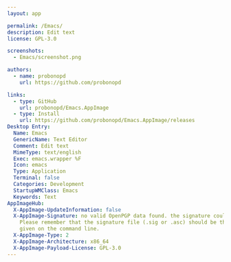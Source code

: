 ```yaml
---
layout: app

permalink: /Emacs/
description: Edit text
license: GPL-3.0

screenshots:
  - Emacs/screenshot.png

authors:
  - name: probonopd
    url: https://github.com/probonopd

links:
  - type: GitHub
    url: probonopd/Emacs.AppImage
  - type: Install
    url: https://github.com/probonopd/Emacs.AppImage/releases
Desktop Entry:
  Name: Emacs
  GenericName: Text Editor
  Comment: Edit text
  MimeType: text/english
  Exec: emacs.wrapper %F
  Icon: emacs
  Type: Application
  Terminal: false
  Categories: Development
  StartupWMClass: Emacs
  Keywords: Text
AppImageHub:
  X-AppImage-UpdateInformation: false
  X-AppImage-Signature: no valid OpenPGP data found. the signature could not be verified.
    Please remember that the signature file (.sig or .asc) should be the first file
    given on the command line.
  X-AppImage-Type: 2
  X-AppImage-Architecture: x86_64
  X-AppImage-Payload-License: GPL-3.0
---
```

